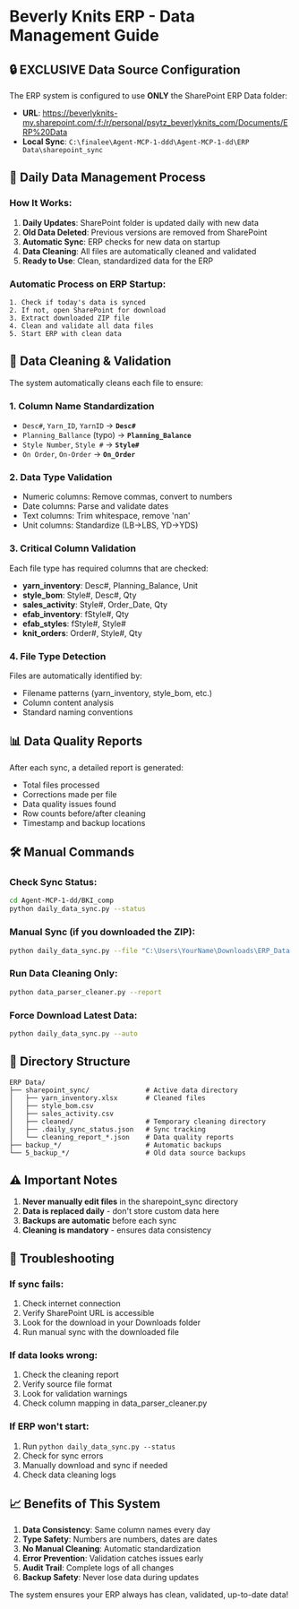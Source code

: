 # Beverly Knits ERP - Data Management Guide

## 🔒 EXCLUSIVE Data Source Configuration

The ERP system is configured to use **ONLY** the SharePoint ERP Data folder:
- **URL**: https://beverlyknits-my.sharepoint.com/:f:/r/personal/psytz_beverlyknits_com/Documents/ERP%20Data
- **Local Sync**: `C:\finalee\Agent-MCP-1-ddd\Agent-MCP-1-dd\ERP Data\sharepoint_sync`

## 📅 Daily Data Management Process

### How It Works:
1. **Daily Updates**: SharePoint folder is updated daily with new data
2. **Old Data Deleted**: Previous versions are removed from SharePoint
3. **Automatic Sync**: ERP checks for new data on startup
4. **Data Cleaning**: All files are automatically cleaned and validated
5. **Ready to Use**: Clean, standardized data for the ERP

### Automatic Process on ERP Startup:
```
1. Check if today's data is synced
2. If not, open SharePoint for download
3. Extract downloaded ZIP file
4. Clean and validate all data files
5. Start ERP with clean data
```

## 🧹 Data Cleaning & Validation

The system automatically cleans each file to ensure:

### 1. **Column Name Standardization**
- `Desc#`, `Yarn_ID`, `YarnID` → **`Desc#`**
- `Planning_Ballance` (typo) → **`Planning_Balance`**
- `Style Number`, `Style #` → **`Style#`**
- `On Order`, `On-Order` → **`On_Order`**

### 2. **Data Type Validation**
- Numeric columns: Remove commas, convert to numbers
- Date columns: Parse and validate dates
- Text columns: Trim whitespace, remove 'nan'
- Unit columns: Standardize (LB→LBS, YD→YDS)

### 3. **Critical Column Validation**
Each file type has required columns that are checked:
- **yarn_inventory**: Desc#, Planning_Balance, Unit
- **style_bom**: Style#, Desc#, Qty
- **sales_activity**: Style#, Order_Date, Qty
- **efab_inventory**: fStyle#, Qty
- **efab_styles**: fStyle#, Style#
- **knit_orders**: Order#, Style#, Qty

### 4. **File Type Detection**
Files are automatically identified by:
- Filename patterns (yarn_inventory, style_bom, etc.)
- Column content analysis
- Standard naming conventions

## 📊 Data Quality Reports

After each sync, a detailed report is generated:
- Total files processed
- Corrections made per file
- Data quality issues found
- Row counts before/after cleaning
- Timestamp and backup locations

## 🛠️ Manual Commands

### Check Sync Status:
```bash
cd Agent-MCP-1-dd/BKI_comp
python daily_data_sync.py --status
```

### Manual Sync (if you downloaded the ZIP):
```bash
python daily_data_sync.py --file "C:\Users\YourName\Downloads\ERP_Data.zip"
```

### Run Data Cleaning Only:
```bash
python data_parser_cleaner.py --report
```

### Force Download Latest Data:
```bash
python daily_data_sync.py --auto
```

## 📁 Directory Structure

```
ERP Data/
├── sharepoint_sync/              # Active data directory
│   ├── yarn_inventory.xlsx       # Cleaned files
│   ├── style_bom.csv
│   ├── sales_activity.csv
│   ├── cleaned/                  # Temporary cleaning directory
│   ├── .daily_sync_status.json   # Sync tracking
│   └── cleaning_report_*.json    # Data quality reports
├── backup_*/                     # Automatic backups
└── 5_backup_*/                   # Old data source backups
```

## ⚠️ Important Notes

1. **Never manually edit files** in the sharepoint_sync directory
2. **Data is replaced daily** - don't store custom data here
3. **Backups are automatic** before each sync
4. **Cleaning is mandatory** - ensures data consistency

## 🚨 Troubleshooting

### If sync fails:
1. Check internet connection
2. Verify SharePoint URL is accessible
3. Look for the download in your Downloads folder
4. Run manual sync with the downloaded file

### If data looks wrong:
1. Check the cleaning report
2. Verify source file format
3. Look for validation warnings
4. Check column mapping in data_parser_cleaner.py

### If ERP won't start:
1. Run `python daily_data_sync.py --status`
2. Check for sync errors
3. Manually download and sync if needed
4. Check data cleaning logs

## 📈 Benefits of This System

1. **Data Consistency**: Same column names every day
2. **Type Safety**: Numbers are numbers, dates are dates
3. **No Manual Cleaning**: Automatic standardization
4. **Error Prevention**: Validation catches issues early
5. **Audit Trail**: Complete logs of all changes
6. **Backup Safety**: Never lose data during updates

The system ensures your ERP always has clean, validated, up-to-date data!